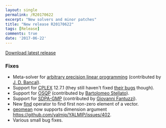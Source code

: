 ```yaml
---
layout: single
permalink: /R20170622
excerpt: "New solvers and minor patches"
title: "New release R20170622"
tags: [Release]
comments: true
date: '2017-06-22'
---
```


[Download latest release](/download)

### Fixes

* Meta-solver for [arbitrary precision linear programming](/solver/refiner) (contributed by [J. D. Bancal](https://github.com/jdbancal)).
* Support for [CPLEX](/solver/cplex) 12.7.1 (they still haven't fixed [their bugs](/cplexcrash) though).
* Support for [OSQP](/solver/osqp) (contributed by [Bartolomeo Stellato](https://github.com/bstellato)).
* Support for [SDPA-GMP](/solver/sdpa) (contributed by [Giovanni Fantuzzi](https://github.com/giofantuzzi)).
* New [find](/command/find) operator to find first non-zero element of a vector.
* [geomean](/command/geomean) now supports dimension argument https://github.com/yalmip/YALMIP/issues/402.
* Various small bug fixes.

